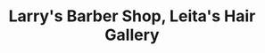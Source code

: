 ---
title: "Larry's Barber Shop, Leita's Hair Gallery"
url: /north-platte/larrys-barber-shop-leitas-hair-gallery/
shop: Friseur
---